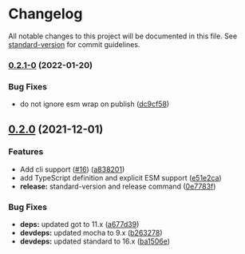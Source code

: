 # Changelog

All notable changes to this project will be documented in this file. See [standard-version](https://github.com/conventional-changelog/standard-version) for commit guidelines.

### [0.2.1-0](https://github.com/pkgjs/nv/compare/v0.2.0...v0.2.1-0) (2022-01-20)


### Bug Fixes

* do not ignore esm wrap on publish ([dc9cf58](https://github.com/pkgjs/nv/commit/dc9cf58ac68de5fb5dda8cb735b6d828bfafab5f))

## [0.2.0](https://github.com/pkgjs/nv/compare/v0.1.0...v0.2.0) (2021-12-01)


### Features

* Add cli support ([#16](https://github.com/pkgjs/nv/issues/16)) ([a838201](https://github.com/pkgjs/nv/commit/a838201d2fc7d595d48a0f2385528d9569bfe371))
* add TypeScript definition and explicit ESM support ([e51e2ca](https://github.com/pkgjs/nv/commit/e51e2ca7c02b0b39f10a5b1b95144d21be616a08))
* **release:** standard-version and release command ([0e7783f](https://github.com/pkgjs/nv/commit/0e7783f91eb799ac805b458c8614e3a1a0ddfe43))


### Bug Fixes

* **deps:** updated got to 11.x ([a677d39](https://github.com/pkgjs/nv/commit/a677d39d296f7b7ba47b0181d2a1a0b1a3bbd7e4))
* **devdeps:** updated mocha to 9.x ([b263278](https://github.com/pkgjs/nv/commit/b26327899a1c2944b76a322f65fdcfc5133fe777))
* **devdeps:** updated standard to 16.x ([ba1506e](https://github.com/pkgjs/nv/commit/ba1506ee74a556e4d6c482ee9a9209d895d1ca34))
